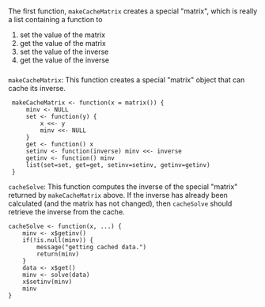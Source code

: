 ### 

The first function, `makeCacheMatrix` creates a special "matrix", which is
really a list containing a function to

1.  set the value of the matrix
2.  get the value of the matrix
3.  set the value of the inverse
4.  get the value of the inverse

### 
 
`makeCacheMatrix`: This function creates a special "matrix" object that can cache its inverse.

     makeCacheMatrix <- function(x = matrix()) {
         minv <- NULL
         set <- function(y) {
             x <<- y
             minv <<- NULL
         }
         get <- function() x
         setinv <- function(inverse) minv <<- inverse
         getinv <- function() minv
         list(set=set, get=get, setinv=setinv, getinv=getinv)
     }

`cacheSolve`: This function computes the inverse of the special
"matrix" returned by `makeCacheMatrix` above. If the inverse has
already been calculated (and the matrix has not changed), then
`cacheSolve` should retrieve the inverse from the cache.

    cacheSolve <- function(x, ...) {
        minv <- x$getinv()
        if(!is.null(minv)) {
            message("getting cached data.")
            return(minv)
        }
        data <- x$get()
        minv <- solve(data)
        x$setinv(minv)
        minv
    }

### 
